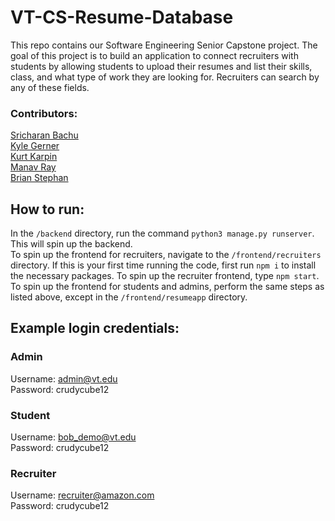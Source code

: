 # VT-CS-Resume-Database
This repo contains our Software Engineering Senior Capstone project. The goal of this project is to build an application to connect recruiters with students by allowing students to upload their resumes and list their skills, class, and what type of work they are looking for. Recruiters can search by any of these fields.

### Contributors:
[Sricharan Bachu](https://github.com/charanb2000)  
[Kyle Gerner](https://github.com/k-gerner)  
[Kurt Karpin](https://github.com/kkarp9)  
[Manav Ray](https://github.com/manav-ray)  
[Brian Stephan](https://github.com/briantstephan)  

## How to run:
In the `/backend` directory, run the command `python3 manage.py runserver`. This will spin up the backend.  
To spin up the frontend for recruiters, navigate to the `/frontend/recruiters` directory. If this is your first time running the code, first run `npm i` to install the necessary packages. To spin up the recruiter frontend, type `npm start`.  
To spin up the frontend for students and admins, perform the same steps as listed above, except in the `/frontend/resumeapp` directory. 

## Example login credentials:  
### Admin
Username: admin@vt.edu  
Password: crudycube12  

### Student  
Username: bob_demo@vt.edu  
Password: crudycube12

### Recruiter
Username: recruiter@amazon.com  
Password: crudycube12
